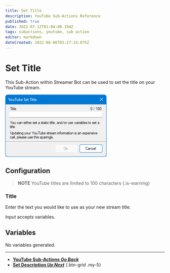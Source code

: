 ```yaml
---
title: Set Title
description: YouTube Sub-Actions Reference
published: true
date: 2022-07-12T01:04:08.194Z
tags: subactions, youtube, sub action
editor: markdown
dateCreated: 2022-06-06T03:27:24.075Z
---
```


# Set Title 

This Sub-Action within Streamer Bot can be used to set the title on your YouTube stream.

![set-title-yt-dialog-box.png](/set-title-yt/set-title-yt-dialog-box.png)

## Configuration

> **NOTE**
> YouTube titles are limited to 100 characters
{.is-warning}

### Title
Enter the text you would like to use as your new stream title.

Input accepts variables.

## Variables
No variables generated.

---

- [<i class="mdi mdi-chevron-left"></i>**YouTube Sub-Actions *Go Back***](/en/Sub-Actions/YouTube)
- [<i class="mdi mdi-youtube text--youtube"></i>**Set Description *Up Next***](/en/Sub-Actions/YouTube/Set-Description)
{.btn-grid .my-5}
